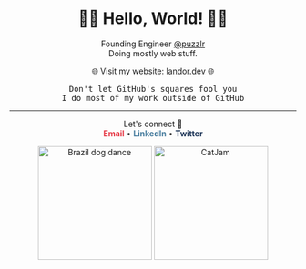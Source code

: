 <h1 align="center">🚀👋 Hello, World! 👋🚀</h1>

<p align="center">
  Founding Engineer <a href="https://github.com/puzzlr-co">@puzzlr</a><br>
  Doing mostly web stuff.
</p>

<p align="center">
  🌐 Visit my website: 
  <a href="https://landor.dev/">landor.dev</a> 🌐
</p>

<p align="center">
  <samp>
    Don't let GitHub's squares fool you<br>
    I do most of my work outside of GitHub
  </samp>
</p>

<hr>

<p align="center">
  Let's connect 🤝<br>
  <a href="mailto:anton.fredrik.landor@gmail.com" style="color: #E63946; text-decoration: none; font-weight: bold;">Email</a> • 
  <a href="https://www.linkedin.com/in/anton-landor/" style="color: #457B9D; text-decoration: none; font-weight: bold;">LinkedIn</a> • 
  <a href="https://twitter.com/AntonLandor" style="color: #1D3557; text-decoration: none; font-weight: bold;">Twitter</a>
</p>

<p align="center">
  <img src="https://media.giphy.com/media/PSKAppO2LH56w/giphy.gif" height="200" alt="Brazil dog dance">
  <img src="https://i.imgur.com/0I3mowz.gif" height="200" alt="CatJam">
</p>
